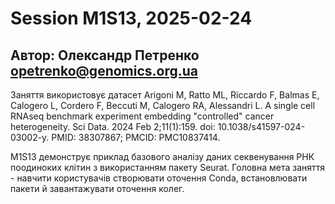 # Session M1S13, 2025-02-24
Автор: Олександр Петренко <opetrenko@genomics.org.ua>
---
Заняття використовує датасет Arigoni M, Ratto ML, Riccardo F, Balmas E, Calogero L, Cordero F, Beccuti M, Calogero RA, Alessandri L. A single cell RNAseq benchmark experiment embedding "controlled" cancer heterogeneity. Sci Data. 2024 Feb 2;11(1):159. doi: 10.1038/s41597-024-03002-y. PMID: 38307867; PMCID: PMC10837414.  

M1S13 демонструє приклад базового аналізу даних секвенування РНК поодиноких клітин з використанням пакету Seurat. Головна мета заняття - навчити користувачів створювати оточення Conda, встановлювати пакети й завантажувати оточення колег.
